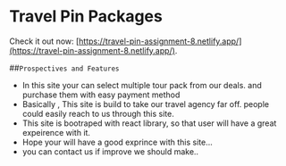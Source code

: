 # Travel Pin Packages

 Check it out now: [https://travel-pin-assignment-8.netlify.app/](https://travel-pin-assignment-8.netlify.app/).

##`Prospectives and Features`

* In this site your can select multiple tour pack from our deals. and purchase them with easy payment method
* Basically , This site is build to take our travel agency far off. people could easily reach to us through  this site.
* This site is bootraped with  react library, so that user will have a great expeirence with it.
* Hope your will have a good exprince with this site... 
* you can contact us if improve we should make..





